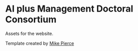 # AI plus Management Doctoral Consortium
Assets for the website.

Template created by [Mike Pierce](https://github.com/mikepierce)
